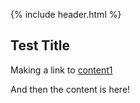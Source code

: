 <link rel="stylesheet" href="/style.css" />

{% include header.html %}

## Test Title

Making a link to [content1](/content1)

And then the content is here!
